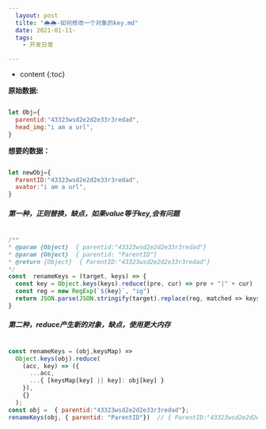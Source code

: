 ```yaml
---
  layout: post
  tilte: "🌦🌦-如何修改一个对象的key.md"
  date: 2021-01-11-
  tags: 
    - 开发日常

---
```



* content
{:toc}


**原始数据:**
```js

let Obj={
  parentid:"43323wsd2e2d2e33r3redad",
  head_img:"i am a url",
}

```
**想要的数据：**
```js

let newObj={
  ParentID:"43323wsd2e2d2e33r3redad",
  avator:"i am a url",
}

```


##### 第一种，正则替换，缺点，如果value等于key,会有问题
```js

/**
* @param {Object}  { parentid:"43323wsd2e2d2e33r3redad"}
* @param {Object}  { parentid: "ParentID"}
* @return {Object}  { ParentID:"43323wsd2e2d2e33r3redad"}
*/
const  renameKeys = (target, keys) => {
  const key = Object.keys(keys).reduce((pre, cur) => pre + "|" + cur)
  const reg = new RegExp(`${key}`, "ig")
  return JSON.parse(JSON.stringify(target).replace(reg, matched => keys[matched]))
}

```
##### 第二种，reduce产生新的对象，缺点，使用更大内存
```js

const renameKeys = (obj,keysMap) =>
  Object.keys(obj).reduce(
    (acc, key) => ({
      ...acc,
      ...{ [keysMap[key] || key]: obj[key] }
    }),
    {}
  );
const obj =  { parentid:"43323wsd2e2d2e33r3redad"};
renameKeys(obj, { parentid: "ParentID"})  // { ParentID:"43323wsd2e2d2e33r3redad"}

```
